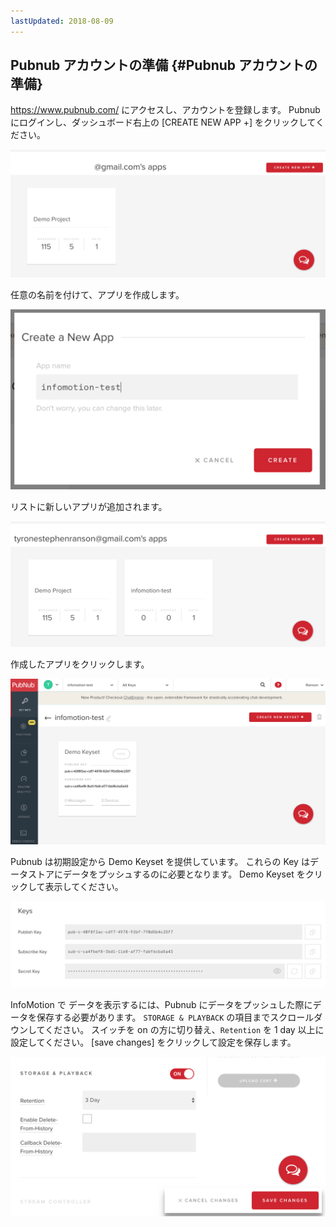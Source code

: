 ```yaml
---
lastUpdated: 2018-08-09
---
```


## Pubnub アカウントの準備 {#Pubnub アカウントの準備}

https://www.pubnub.com/ にアクセスし、アカウントを登録します。
Pubnub にログインし、ダッシュボード右上の [CREATE NEW APP +] をクリックしてください。 

![Setup-appList](./../../../../img/InfoMotion/DataSource/Pubnub/Setup-appList.png)


任意の名前を付けて、アプリを作成します。

![Setup-createApp](./../../../../img/InfoMotion/DataSource/Pubnub/Setup-createApp.png)


リストに新しいアプリが追加されます。

![Setup-newAppList](./../../../../img/InfoMotion/DataSource/Pubnub/Setup-newAppList.png)


作成したアプリをクリックします。

![Setup-dashboard](./../../../../img/InfoMotion/DataSource/Pubnub/Setup-dashboard.png)


Pubnub は初期設定から Demo Keyset を提供しています。
これらの Key はデータストアにデータをプッシュするのに必要となります。
Demo Keyset をクリックして表示してください。

![Setup-keys](./../../../../img/InfoMotion/DataSource/Pubnub/Setup-Keys.png)



InfoMotion で データを表示するには、Pubnub にデータをプッシュした際にデータを保存する必要があります。
`STORAGE & PLAYBACK` の項目までスクロールダウンしてください。
スイッチを on の方に切り替え、`Retention` を 1 day 以上に設定してください。
[save changes] をクリックして設定を保存します。

![Setup-storagePlayback](./../../../../img/InfoMotion/DataSource/Pubnub/Setup-storagePlayback.png)
